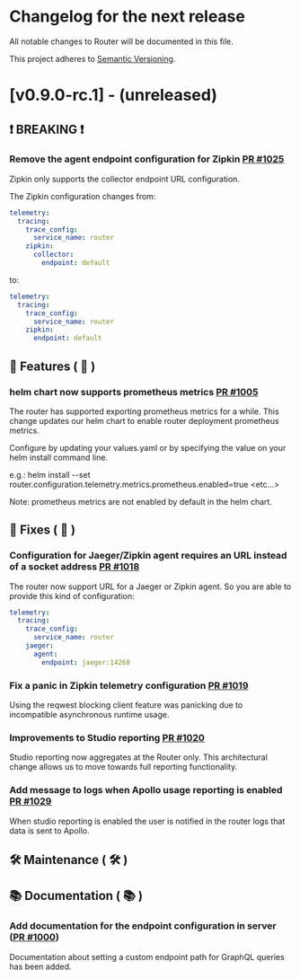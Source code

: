 # Changelog for the next release

All notable changes to Router will be documented in this file.

This project adheres to [Semantic Versioning](https://semver.org/spec/v2.0.0.html).

<!-- <THIS IS AN EXAMPLE, DO NOT REMOVE>

# [x.x.x] (unreleased) - 2022-mm-dd
> Important: X breaking changes below, indicated by **❗ BREAKING ❗**
## ❗ BREAKING ❗
## 🚀 Features ( :rocket: )
## 🐛 Fixes ( :bug: )
## 🛠 Maintenance ( :hammer_and_wrench: )
## 📚 Documentation ( :books: )
## 🐛 Fixes ( :bug: )

## Example section entry format

### **Headline** ([PR #PR_NUMBER](https://github.com/apollographql/router/pull/PR_NUMBER))

Description! And a link to a [reference](http://url)
-->

# [v0.9.0-rc.1] - (unreleased)
## ❗ BREAKING ❗

### Remove the agent endpoint configuration for Zipkin [PR #1025](https://github.com/apollographql/router/pull/1025)
Zipkin only supports the collector endpoint URL configuration.

The Zipkin configuration changes from:

```yaml
telemetry:
  tracing:
    trace_config:
      service_name: router
    zipkin:
      collector:
        endpoint: default
```

to:

```yaml
telemetry:
  tracing:
    trace_config:
      service_name: router
    zipkin:
      endpoint: default
```

## 🚀 Features ( :rocket: )

### helm chart now supports prometheus metrics [PR #1005](https://github.com/apollographql/router/pull/1005)
The router has supported exporting prometheus metrics for a while. This change updates our helm chart to enable router deployment prometheus metrics. 

Configure by updating your values.yaml or by specifying the value on your helm install command line.

e.g.: helm install --set router.configuration.telemetry.metrics.prometheus.enabled=true <etc...>

Note: prometheus metrics are not enabled by default in the helm chart.

## 🐛 Fixes ( :bug: )

### Configuration for Jaeger/Zipkin agent requires an URL instead of a socket address [PR #1018](https://github.com/apollographql/router/pull/1018)
The router now support URL for a Jaeger or Zipkin agent. So you are able to provide this kind of configuration:
```yaml
telemetry:
  tracing:
    trace_config:
      service_name: router
    jaeger:
      agent:
        endpoint: jaeger:14268
```

### Fix a panic in Zipkin telemetry configuration [PR #1019](https://github.com/apollographql/router/pull/1019)
Using the reqwest blocking client feature was panicking due to incompatible asynchronous runtime usage.

### Improvements to Studio reporting [PR #1020](https://github.com/apollographql/router/pull/1020)
Studio reporting now aggregates at the Router only. This architectural change allows us to move towards full reporting functionality.  

### Add message to logs when Apollo usage reporting is enabled [PR #1029](https://github.com/apollographql/router/pull/1029)
When studio reporting is enabled the user is notified in the router logs that data is sent to Apollo.

## 🛠 Maintenance ( :hammer_and_wrench: )
## 📚 Documentation ( :books: )
### Add documentation for the endpoint configuration in server ([PR #1000](https://github.com/apollographql/router/pull/1000))
Documentation about setting a custom endpoint path for GraphQL queries has been added.
